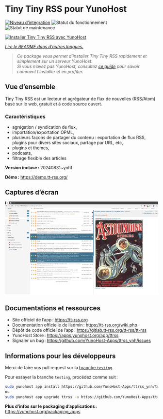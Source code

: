 <!--
Nota bene : ce README est automatiquement généré par <https://github.com/YunoHost/apps/tree/master/tools/readme_generator>
Il NE doit PAS être modifié à la main.
-->

# Tiny Tiny RSS pour YunoHost

[![Niveau d’intégration](https://dash.yunohost.org/integration/ttrss.svg)](https://ci-apps.yunohost.org/ci/apps/ttrss/) ![Statut du fonctionnement](https://ci-apps.yunohost.org/ci/badges/ttrss.status.svg) ![Statut de maintenance](https://ci-apps.yunohost.org/ci/badges/ttrss.maintain.svg)

[![Installer Tiny Tiny RSS avec YunoHost](https://install-app.yunohost.org/install-with-yunohost.svg)](https://install-app.yunohost.org/?app=ttrss)

*[Lire le README dans d'autres langues.](./ALL_README.md)*

> *Ce package vous permet d’installer Tiny Tiny RSS rapidement et simplement sur un serveur YunoHost.*  
> *Si vous n’avez pas YunoHost, consultez [ce guide](https://yunohost.org/install) pour savoir comment l’installer et en profiter.*

## Vue d’ensemble

Tiny Tiny RSS est un lecteur et agrégateur de flux de nouvelles (RSS/Atom) basé sur le web, gratuit et à code source ouvert.

### Caractéristiques

- agrégation / syndication de flux,
- importation/exportation OPML,
- plusieurs façons de partager du contenu : exportation de flux RSS, plugins pour divers sites sociaux, partage par URL, etc,
- plugins et thèmes,
- podcasts,
- filtrage flexible des articles


**Version incluse :** 20240831~ynh1

**Démo :** <https://demo.tt-rss.org/>

## Captures d’écran

![Capture d’écran de Tiny Tiny RSS](./doc/screenshots/screenshot.png)

## Documentations et ressources

- Site officiel de l’app : <https://tt-rss.org>
- Documentation officielle de l’admin : <https://tt-rss.org/wiki.php>
- Dépôt de code officiel de l’app : <https://gitlab.tt-rss.org/tt-rss/tt-rss>
- YunoHost Store : <https://apps.yunohost.org/app/ttrss>
- Signaler un bug : <https://github.com/YunoHost-Apps/ttrss_ynh/issues>

## Informations pour les développeurs

Merci de faire vos pull request sur la [branche `testing`](https://github.com/YunoHost-Apps/ttrss_ynh/tree/testing).

Pour essayer la branche `testing`, procédez comme suit :

```bash
sudo yunohost app install https://github.com/YunoHost-Apps/ttrss_ynh/tree/testing --debug
ou
sudo yunohost app upgrade ttrss -u https://github.com/YunoHost-Apps/ttrss_ynh/tree/testing --debug
```

**Plus d’infos sur le packaging d’applications :** <https://yunohost.org/packaging_apps>
